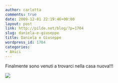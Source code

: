 ```yaml
---
author: carlotta
comments: true
date: 2009-12-01 22:19:46+00:00
layout: post
link: http://pilde.net/blog/?p=1704
slug: daniela-e-giuseppe
title: Daniela e Giuseppe
wordpress_id: 1704
categories:
- Amici
---
```


Finalmente sono venuti a trovarci nella casa nuova!!!

![](http://pilde.net/blog/wp-content/uploads/2009/12/daniela.jpg)



